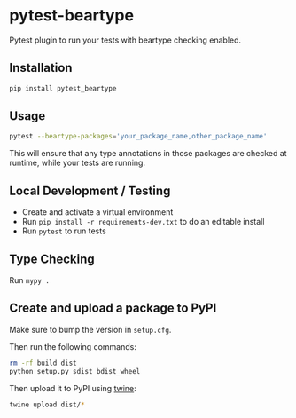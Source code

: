 # pytest-beartype

Pytest plugin to run your tests with beartype checking enabled.

## Installation

```bash
pip install pytest_beartype
```

## Usage

```bash
pytest --beartype-packages='your_package_name,other_package_name'
```

This will ensure that any type annotations in those packages are checked at
runtime, while your tests are running.

## Local Development / Testing

- Create and activate a virtual environment
- Run `pip install -r requirements-dev.txt` to do an editable install
- Run `pytest` to run tests

## Type Checking

Run `mypy .`

## Create and upload a package to PyPI

Make sure to bump the version in `setup.cfg`.

Then run the following commands:

```bash
rm -rf build dist
python setup.py sdist bdist_wheel
```

Then upload it to PyPI using [twine](https://twine.readthedocs.io/en/latest/#installation):

```bash
twine upload dist/*
```

